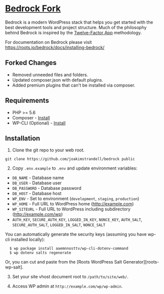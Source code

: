 # [Bedrock Fork](https://roots.io/bedrock/)
Bedrock is a modern WordPress stack that helps you get started with the best development tools and project structure. Much of the philosophy behind Bedrock is inspired by the [Twelve-Factor App](http://12factor.net/) methodology.

For documentation on Bedrock please visit https://roots.io/bedrock/docs/installing-bedrock/

## Forked Changes

* Removed unneeded files and folders.
* Updated composer.json with default plugins.
* Added premium plugins that can't be installed via composer.

## Requirements

* PHP >= 5.6
* Composer - [Install](https://getcomposer.org/doc/00-intro.md#installation-linux-unix-osx)
* WP-CLI (Optional) - [Install](http://wp-cli.org/#installing)

## Installation

1. Clone the git repo to your web root.

  `git clone https://github.com/joakimstrandell/bedrock public`

2. Copy `.env.example` to `.env` and update environment variables:

  * `DB_NAME` - Database name
  * `DB_USER` - Database user
  * `DB_PASSWORD` - Database password
  * `DB_HOST` - Database host
  * `WP_ENV` - Set to environment (`development`, `staging`, `production`)
  * `WP_HOME` - Full URL to WordPress home (http://example.com)
  * `WP_SITEURL` - Full URL to WordPress including subdirectory (http://example.com/wp)
  * `AUTH_KEY`, `SECURE_AUTH_KEY`, `LOGGED_IN_KEY`, `NONCE_KEY`, `AUTH_SALT`, `SECURE_AUTH_SALT`, `LOGGED_IN_SALT`, `NONCE_SALT`

  You can automatically generate the security keys (assuming you have wp-cli installed locally):

      $ wp package install aaemnnosttv/wp-cli-dotenv-command
      $ wp dotenv salts regenerate

  Or, you can cut and paste from the [Roots WordPress Salt Generator][roots-wp-salt].

3. Set your site vhost document root to `/path/to/site/web/`.

4. Access WP admin at `http://example.com/wp/wp-admin`.

